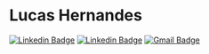 # Lucas Hernandes

[![Linkedin Badge](https://img.shields.io/badge/-Lucas%20Hernandes-6633cc?style=flat-square&logo=Linkedin&color=blue&logoColor=white&textColor=white&link=https://www.linkedin.com/in/lhnds)](https://www.linkedin.com/in/lhnds/)
[![Linkedin Badge](https://img.shields.io/badge/-Lucas%20Hernandes-6633cc?style=flat-square&logo=K&color=cyan&logoColor=white&textColor=white&link=https://www.kaggle.com/lhnds97)](https://www.kaggle.com/lhnds97)
[![Gmail Badge](https://img.shields.io/badge/-lucashnds@gmail.com-6633cc?style=flat-square&logo=Gmail&color=red&logoColor=white&textcolor=red&link=mailto:lucashnds@gmail.com)](mailto:lucashnds@gmail.com)

